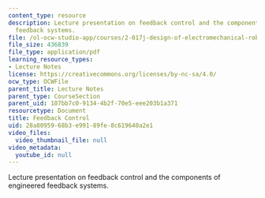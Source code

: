 ```yaml
---
content_type: resource
description: Lecture presentation on feedback control and the components of engineered
  feedback systems.
file: /ol-ocw-studio-app/courses/2-017j-design-of-electromechanical-robotic-systems-fall-2009/28a8095968b3e99189fe8c619640a2e1_MIT2_017JF09_feedback.pdf
file_size: 436839
file_type: application/pdf
learning_resource_types:
- Lecture Notes
license: https://creativecommons.org/licenses/by-nc-sa/4.0/
ocw_type: OCWFile
parent_title: Lecture Notes
parent_type: CourseSection
parent_uid: 107bb7c0-9134-4b2f-70e5-eee203b1a371
resourcetype: Document
title: Feedback Control
uid: 28a80959-68b3-e991-89fe-8c619640a2e1
video_files:
  video_thumbnail_file: null
video_metadata:
  youtube_id: null
---
```

Lecture presentation on feedback control and the components of engineered feedback systems.